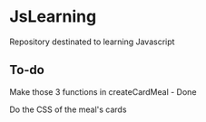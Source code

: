 # JsLearning
Repository destinated to learning Javascript

## To-do
Make those 3 functions in createCardMeal - Done

Do the CSS of the meal's cards
